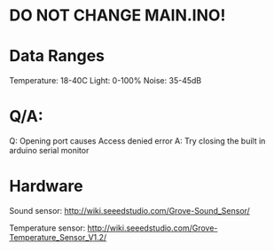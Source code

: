 # DO NOT CHANGE MAIN.INO!

# Data Ranges
Temperature: 18-40C
Light: 0-100%
Noise: 35-45dB

# Q/A:
Q: Opening port causes Access denied error
A: Try closing the built in arduino serial monitor


# Hardware
Sound sensor:
http://wiki.seeedstudio.com/Grove-Sound_Sensor/

Temperature sensor: 
http://wiki.seeedstudio.com/Grove-Temperature_Sensor_V1.2/